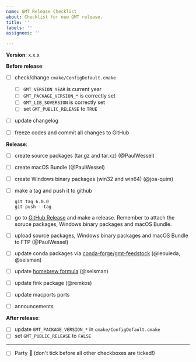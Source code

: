 ```yaml
---
name: GMT Release Checklist
about: Checklist for new GMT release.
title: ''
labels: ''
assignees: ''

---
```


**Version**:  x.x.x

**Before release**:

- [ ] check/change `cmake/ConfigDefault.cmake`

    - [ ] `GMT_VERSION_YEAR` is current year
    - [ ] `GMT_PACKAGE_VERSION_*` is correctly set
    - [ ] `GMT_LIB_SOVERSION` is correctly set
    - [ ] set `GMT_PUBLIC_RELEASE` to `TRUE`

- [ ] update changelog
- [ ] freeze codes and commit all changes to GitHub

**Release**:

- [ ] create source packages (tar.gz and tar.xz) (@PaulWessel)
- [ ] create macOS Bundle (@PaulWessel)
- [ ] create Windows binary packages (win32 and win64) (@joa-quim)
- [ ] make a tag and push it to github

    ```
    git tag 6.0.0
    git push --tag
    ```

- [ ] go to [GitHub Release](https://github.com/GenericMappingTools/gmt/releases) and make a release.
      Remember to attach the soruce packages, Windows binary packages and macOS Bundle.
- [ ] upload source packages, Windows binary packages and macOS Bundle to FTP (@PaulWessel)

- [ ] update conda packages via [conda-forge/gmt-feedstock](https://github.com/conda-forge/gmt-feedstock) (@leouieda, @seisman)
- [ ] update [homebrew formula](https://github.com/Homebrew/homebrew-core/blob/master/Formula/gmt.rb) (@seisman)
- [ ] update fink package (@remkos)
- [ ] update macports ports
- [ ] announcements

**After release**:

- [ ] update `GMT_PACKAGE_VERSION_*` in `cmake/ConfigDefault.cmake`
- [ ] set `GMT_PUBLIC_RELEASE` to `FALSE`

---

- [ ] Party :tada: (don't tick before all other checkboxes are ticked!)
